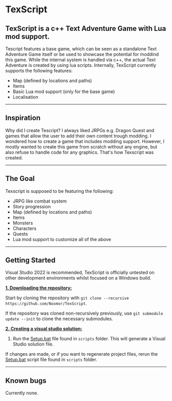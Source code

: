 # TexScript

## TexScript is a c++ Text Adventure Game with Lua mod support.

Tescript features a base game, which can be seen as a standalone Text Adventure Game itself or be used to showcase the potential for moddind this game. While the internal system is handled via c++, the actual Text Adventure is created by using lua scripts. Internally, TexScript currently supports the following features:

* Map (defined by locations and paths)
* Items
* Basic Lua mod support (only for the base game)
* Localisation

***

## Inspiration
Why did I create Tescript? I always liked JRPGs e.g. Dragon Quest and games that allow the user to add their own content trough modding. I wondered how to create a game that includes modding support. However, I mostly wanted to create this game from scratch without any engine, but also refuse to handle code for any graphics. That's how Texscript was created.

***

## The Goal
Texscript is supposed to be featuring the following:

* JRPG like combat system
* Story progression
* Map (defined by locations and paths)
* Items
* Monsters
* Characters
* Quests
* Lua mod support to customize all of the above

***

## Getting Started
Visual Studio 2022 is recommended, TexScript is officially untested on other development environments whilst focused on a Windows build.

<ins>**1. Downloading the repository:**</ins>

Start by cloning the repository with `git clone --recursive https://github.com/Noxmor/TexScript`.

If the repository was cloned non-recursively previously, use `git submodule update --init` to clone the necessary submodules.

<ins>**2. Creating a visual studio solution:**</ins>

1. Run the [Setup.bat](https://github.com/Noxmor/TexScript/blob/master/scripts/Setup.bat) file found in `scripts` folder. This will generate a Visual Studio solution file.

If changes are made, or if you want to regenerate project files, rerun the [Setup.bat](https://github.com/Noxmor/TexScript/blob/master/scripts/Setup.bat) script file found in `scripts` folder.

***

## Known bugs
Currently none.
